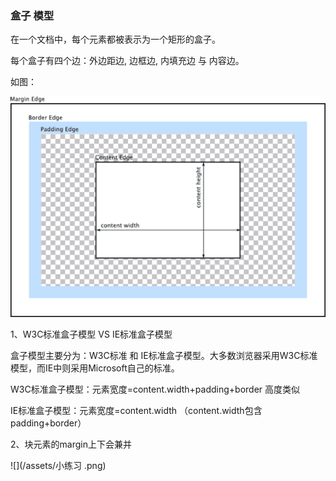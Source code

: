 ### 盒子 模型

在一个文档中，每个元素都被表示为一个矩形的盒子。

每个盒子有四个边：外边距边, 边框边, 内填充边 与 内容边。

如图：

![](/assets/boxmodel.png)

1、W3C标准盒子模型 VS  IE标准盒子模型

盒子模型主要分为：W3C标准 和 IE标准盒子模型。大多数浏览器采用W3C标准模型，而IE中则采用Microsoft自己的标准。

W3C标准盒子模型：元素宽度=content.width+padding+border    高度类似

IE标准盒子模型：元素宽度=content.width （content.width包含padding+border）

2、块元素的margin上下会兼并

![](/assets/小练习 .png)

